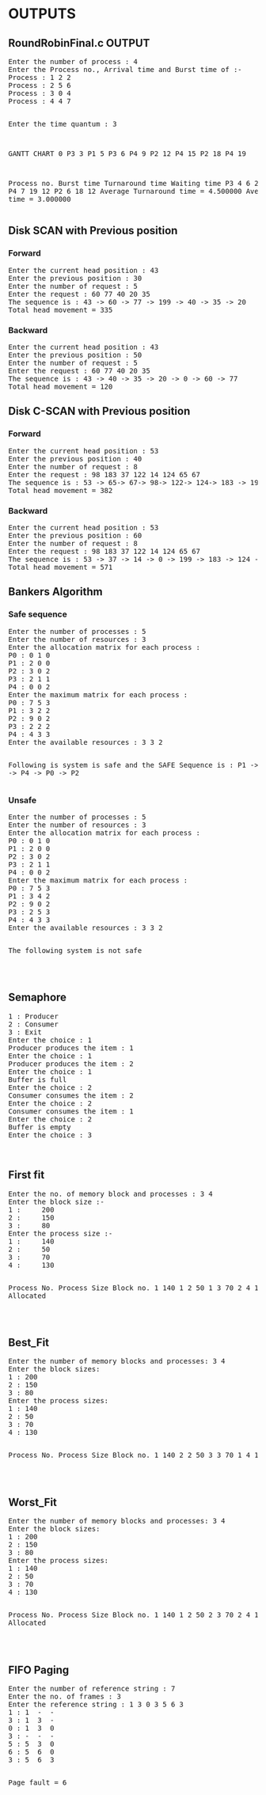<h1>OUTPUTS</h1>
<h2>RoundRobinFinal.c OUTPUT</h2>
<pre>
Enter the number of process : 4
Enter the Process no., Arrival time and Burst time of :-
Process : 1 2 2
Process : 2 5 6
Process : 3 0 4
Process : 4 4 7

Enter the time quantum : 3

GANTT CHART
0  P3  3  P1  5  P3  6  P4  9  P2  12  P4  15  P2  18  P4  19

Process no.     Burst time      Turnaround time Waiting time
P3              4               6               2
P1              2               5               3
P4              7               19              12
P2              6               18              12
Average Turnaround time = 4.500000
Average Waiting time = 3.000000
</pre>
<h2>Disk SCAN with Previous position</h2>
<h3>Forward</h3>
<pre>Enter the current head position : 43
Enter the previous position : 30
Enter the number of request : 5
Enter the request : 60 77 40 20 35
The sequence is : 43 -> 60 -> 77 -> 199 -> 40 -> 35 -> 20
Total head movement = 335
</pre>
<h3>Backward</h3>
<pre>Enter the current head position : 43
Enter the previous position : 50
Enter the number of request : 5
Enter the request : 60 77 40 20 35
The sequence is : 43 -> 40 -> 35 -> 20 -> 0 -> 60 -> 77
Total head movement = 120</pre>
<h2>Disk C-SCAN with Previous position</h2>
<h3>Forward</h3>
<pre>Enter the current head position : 53
Enter the previous position : 40
Enter the number of request : 8
Enter the request : 98 183 37 122 14 124 65 67
The sequence is : 53 -> 65-> 67-> 98-> 122-> 124-> 183 -> 199 -> 0-> 14-> 37
Total head movement = 382</pre>
<h3>Backward</h3>
<pre>Enter the current head position : 53
Enter the previous position : 60
Enter the number of request : 8
Enter the request : 98 183 37 122 14 124 65 67
The sequence is : 53 -> 37 -> 14 -> 0 -> 199 -> 183 -> 124 -> 122 -> 98 -> 67 -> 65
Total head movement = 571</pre>
<h2>Bankers Algorithm</h2>
<h3>Safe sequence</h3>
<pre>Enter the number of processes : 5 
Enter the number of resources : 3
Enter the allocation matrix for each process :
P0 : 0 1 0
P1 : 2 0 0
P2 : 3 0 2
P3 : 2 1 1
P4 : 0 0 2
Enter the maximum matrix for each process :
P0 : 7 5 3
P1 : 3 2 2
P2 : 9 0 2 
P3 : 2 2 2
P4 : 4 3 3
Enter the available resources : 3 3 2

Following is system is safe and the SAFE Sequence is :
P1 -&gt; P3 -&gt; P4 -&gt; P0 -&gt;  P2
</pre>
<h3>Unsafe</h3>
<pre>Enter the number of processes : 5
Enter the number of resources : 3
Enter the allocation matrix for each process :
P0 : 0 1 0
P1 : 2 0 0
P2 : 3 0 2
P3 : 2 1 1
P4 : 0 0 2
Enter the maximum matrix for each process :
P0 : 7 5 3
P1 : 3 4 2
P2 : 9 0 2
P3 : 2 5 3
P4 : 4 3 3
Enter the available resources : 3 3 2

The following system is not safe
</pre> <br>
<h2>Semaphore </h2>
<pre>1 : Producer
2 : Consumer
3 : Exit
Enter the choice : 1
Producer produces the item : 1
Enter the choice : 1
Producer produces the item : 2
Enter the choice : 1
Buffer is full
Enter the choice : 2
Consumer consumes the item : 2
Enter the choice : 2
Consumer consumes the item : 1
Enter the choice : 2
Buffer is empty
Enter the choice : 3</pre>
<br>
<h2>First fit</h2>
<pre>Enter the no. of memory block and processes : 3 4
Enter the block size :- 
1 : 	200
2 : 	150
3 : 	80
Enter the process size :- 
1 : 	140
2 : 	50
3 : 	70
4 : 	130

Process No.	Process Size	Block no.
1		140		1
2		50		1
3		70		2
4		130		Not Allocated
</pre>
<br>
<h2>Best_Fit</h2>
<pre>Enter the number of memory blocks and processes: 3 4
Enter the block sizes:
1 : 200
2 : 150
3 : 80
Enter the process sizes:
1 : 140
2 : 50
3 : 70
4 : 130

Process No.	Process Size	Block no.
1		140		2
2		50		3
3		70		1
4		130		1
</pre><br>
<h2>Worst_Fit</h2>
<pre>Enter the number of memory blocks and processes: 3 4
Enter the block sizes:
1 : 200
2 : 150
3 : 80
Enter the process sizes:
1 : 140
2 : 50
3 : 70
4 : 130

Process No.	Process Size	Block no.
1		140		1
2		50		2
3		70		2
4		130		Not Allocated
</pre><br>
<h2>FIFO Paging</h2>
<pre>Enter the number of reference string : 7
Enter the no. of frames : 3
Enter the reference string : 1 3 0 3 5 6 3
1 : 1  -  -  
3 : 1  3  -  
0 : 1  3  0  
3 : -  -  -  
5 : 5  3  0  
6 : 5  6  0  
3 : 5  6  3  

Page fault = 6
</pre>
